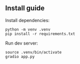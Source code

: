 ## Install guide

Install dependencies:

```
python -m venv .venv
pip install -r requirements.txt
```
Run dev server:
```
source .venv/bin/activate
gradio app.py
```